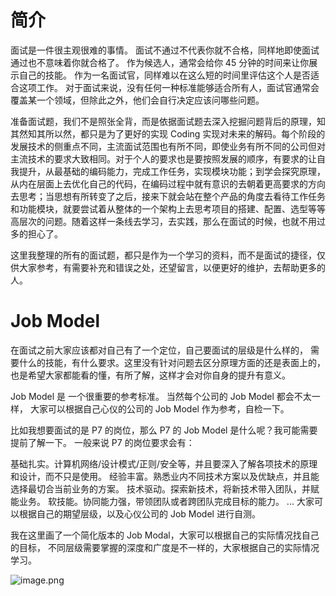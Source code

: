 # 简介
面试是一件很主观很难的事情。 面试不通过不代表你就不合格，同样地即使面试通过也不意味着你就合格了。 作为候选人，通常会给你 45 分钟的时间来让你展示自己的技能。 作为一名面试官，同样难以在这么短的时间里评估这个人是否适合这项工作。 对于面试来说，没有任何一种标准能够适合所有人，面试官通常会覆盖某一个领域，但除此之外，他们会自行决定应该问哪些问题。

准备面试题，我们不是照张全背，而是依据面试题去深入挖掘问题背后的原理，知其然知其所以然，都只是为了更好的实现 Coding 实现对未来的解码。每个阶段的发展技术的侧重点不同，主流面试范围也有所不同，即使业务有所不同的公司但对主流技术的要求大致相同。对于个人的要求也是要按照发展的顺序，有要求的让自我提升，从最基础的编码能力，完成工作任务，实现模块功能；到学会探究原理，从内在层面上去优化自己的代码，在编码过程中就有意识的去朝着更高要求的方向去思考；当思想有所转变了之后，接来下就会站在整个产品的角度去看待工作任务和功能模块，就要尝试着从整体的一个架构上去思考项目的搭建、配置、选型等等高层次的问题。随着这样一条线去学习，去实践，那么在面试的时候，也就不用过多的担心了。

这里我整理的所有的面试题，都只是作为一个学习的资料，而不是面试的捷径，仅供大家参考，有需要补充和错误之处，还望留言，以便更好的维护，去帮助更多的人。

# Job Model

在面试之前大家应该都对自己有了一个定位，自己要面试的层级是什么样的， 需要什么的技能，有什么要求。这里没有针对问题去区分原理方面的还是表面上的，也是希望大家都能看的懂，有所了解，这样才会对你自身的提升有意义。

Job Model 是 一个很重要的参考标准。 当然每个公司的 Job Model 都会不太一样， 大家可以根据自己心仪的公司的 Job Model 作为参考，自检一下。

比如我想要面试的是 P7 的岗位，那么 P7 的 Job Model 是什么呢？我可能需要提前了解一下。 一般来说 P7 的岗位要求会有：

基础扎实。计算机网络/设计模式/正则/安全等，并且要深入了解各项技术的原理和设计，而不只是使用。
经验丰富。熟悉业内不同技术方案以及优缺点，并且能选择最切合当前业务的方案。
技术驱动。探索新技术，将新技术带入团队，并赋能业务。
软技能。协同能力强，带领团队或者跨团队完成目标的能力。 ...
大家可以根据自己的期望层级，以及心仪公司的 Job Model 进行自测。

我在这里画了一个简化版本的 Job Modal，大家可以根据自己的实际情况找自己的目标， 不同层级需要掌握的深度和广度是不一样的，大家根据自己的实际情况学习。

![image.png](https://p1-juejin.byteimg.com/tos-cn-i-k3u1fbpfcp/a1b4706bdf274898ae08a6bc2524223d~tplv-k3u1fbpfcp-watermark.image?)